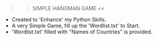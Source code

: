 >> SIMPLE HANGMAN GAME <<
- Created to 'Enhance' my Python Skills.
- A very Simple Game, fill up the 'Wordlist.txt' to Start.
- 'Wordlist.txt' filled with "Names of Countries" is provided.
